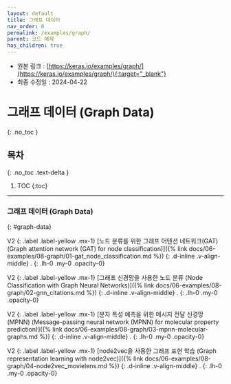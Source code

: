 ```yaml
---
layout: default
title: 그래프 데이터
nav_order: 8
permalink: /examples/graph/
parent: 코드 예제
has_children: true
---
```


* 원본 링크 : [https://keras.io/examples/graph/](https://keras.io/examples/graph/){:target="_blank"}
* 최종 수정일 : 2024-04-22

# 그래프 데이터 (Graph Data)
{: .no_toc }

## 목차
{: .no_toc .text-delta }

1. TOC
{:toc}

---

### 그래프 데이터 (Graph Data)
{: #graph-data}
<!-- Graph Data -->

V2
{: .label .label-yellow .mx-1}
[노드 분류를 위한 그래프 어텐션 네트워크(GAT) (Graph attention network (GAT) for node classification)]({% link docs/06-examples/08-graph/01-gat_node_classification.md %})
{: .d-inline .v-align-middle}
.
{: .lh-0 .my-0 .opacity-0}

V2
{: .label .label-yellow .mx-1}
[그래프 신경망을 사용한 노드 분류 (Node Classification with Graph Neural Networks)]({% link docs/06-examples/08-graph/02-gnn_citations.md %})
{: .d-inline .v-align-middle}
.
{: .lh-0 .my-0 .opacity-0}

V2
{: .label .label-yellow .mx-1}
[분자 특성 예측을 위한 메시지 전달 신경망(MPNN) (Message-passing neural network (MPNN) for molecular property prediction)]({% link docs/06-examples/08-graph/03-mpnn-molecular-graphs.md %})
{: .d-inline .v-align-middle}
.
{: .lh-0 .my-0 .opacity-0}

V2
{: .label .label-yellow .mx-1}
[node2vec을 사용한 그래프 표현 학습 (Graph representation learning with node2vec)]({% link docs/06-examples/08-graph/04-node2vec_movielens.md %})
{: .d-inline .v-align-middle}
.
{: .lh-0 .my-0 .opacity-0}
